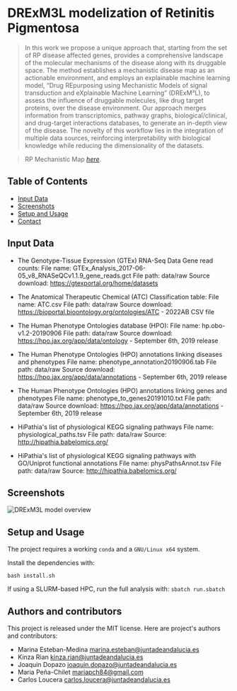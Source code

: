 # DRExM3L modelization of Retinitis Pigmentosa
> In this work we propose a unique approach that, starting from the set of RP disease affected genes, provides a comprehensive landscape of the molecular mechanisms of the disease along with its druggable space. The method establishes a mechanistic disease map as an actionable environment, and employs an explainable machine learning model, “Drug REpurposing using Mechanistic Models of signal transduction and eXplainable Machine Learning” (DRExM³L), to assess the influence of druggable molecules, like drug target proteins, over the disease environment. Our approach merges information from transcriptomics, pathway graphs, biological/clinical, and drug-target interactions databases, to generate an in-depth view of the disease. The novelty of this workflow lies in the integration of multiple data sources, reinforcing interpretability with biological knowledge while reducing the dimensionality of the datasets.

> RP Mechanistic Map [_here_](http://hipathia.babelomics.org/RP_Mechanistic_Map/).

## Table of Contents
* [Input Data](#input-data)
* [Screenshots](#screenshots)
* [Setup and Usage](#usage)
* [Contact](#contact)

## Input Data
- The Genotype-Tissue Expression (GTEx) RNA-Seq Data Gene read counts:
  File name: GTEx_Analysis_2017-06-05_v8_RNASeQCv1.1.9_gene_reads.gct
  File path: data/raw
  Source download: https://gtexportal.org/home/datasets

- The Anatomical Therapeutic Chemical (ATC) Classification table:
  File name: ATC.csv
  File path: data/raw
  Source download: https://bioportal.bioontology.org/ontologies/ATC - 2022AB CSV file

- The Human Phenotype Ontologies database (HPO):
  File name: hp.obo-v1.2-20190906
  File path: data/raw
  Source download: https://hpo.jax.org/app/data/ontology - September 6th, 2019 release

- The Human Phenotype Ontologies (HPO) annotations linking diseases and phenotypes
  File name: phenotype_annotation20190906.tab
  File path: data/raw
  Source download: https://hpo.jax.org/app/data/annotations - September 6th, 2019 release

- The Human Phenotype Ontologies (HPO) annotations linking genes and phenotypes
  File name: phenotype_to_genes20191010.txt
  File path: data/raw
  Source download: https://hpo.jax.org/app/data/annotations - September 6th, 2019 release

- HiPathia's list of physiological KEGG signaling pathways
  File name: physiological_paths.tsv
  File path: data/raw
  Source: http://hipathia.babelomics.org/
  
- HiPathia's list of physiological KEGG signaling pathways with GO/Uniprot functional annotations 
  File name: physPathsAnnot.tsv
  File path: data/raw
  Source: http://hipathia.babelomics.org/

## Screenshots
![DRExM3L model overview](./img/V4_graphical_abstract_RP_2023_rounded-Page-3.drawio.png)


## Setup and Usage
The project requires a working `conda` and a `GNU/Linux x64` system.

Install the dependencies with:

`bash install.sh`

If using a SLURM-based HPC, run the full analysis with:
`sbatch run.sbatch`

## Authors and contributors

This project is released under the MIT license.
Here are project's authors and contributors:

- Marina Esteban-Medina <marina.esteban@juntadeandalucia.es>
- Kinza Rian <kinza.rian@juntadeandalucia.es>
- Joaquin Dopazo <joaquin.dopazo@juntadeandalucia.es>
- Maria Peña-Chilet <mariapch84@gmail.com>
- Carlos Loucera <carlos.loucera@juntadeandalucia.es>
